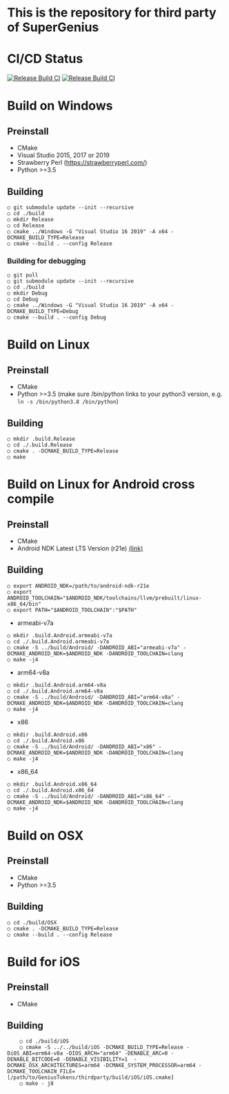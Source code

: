 This is the repository for third party of SuperGenius
===================================

# CI/CD Status
[![Release Build CI](https://github.com/GeniusVentures/thirdparty/actions/workflows/cmake.yml/badge.svg?branch=master)](https://github.com/GeniusVentures/thirdparty/actions/workflows/cmake.yml)
[![Release Build CI](https://github.com/GeniusVentures/thirdparty/actions/workflows/cmake.yml/badge.svg?branch=develop)](https://github.com/GeniusVentures/thirdparty/actions/workflows/cmake.yml)

# Build on Windows

## Preinstall
- CMake 
- Visual Studio 2015, 2017 or 2019
- Strawberry Perl (https://strawberryperl.com/)
- Python >=3.5
## Building	
    ○ git submodule update --init --recursive
    ○ cd ./build
    ○ mkdir Release
    ○ cd Release
    ○ cmake ../Windows -G "Visual Studio 16 2019" -A x64 -DCMAKE_BUILD_TYPE=Release
    ○ cmake --build . --config Release

### Building for debugging
	○ git pull
	○ git submodule update --init --recursive
	○ cd ./build
	○ mkdir Debug
	○ cd Debug
	○ cmake ../Windows -G "Visual Studio 16 2019" -A x64 -DCMAKE_BUILD_TYPE=Debug 
	○ cmake --build . --config Debug
# Build on Linux
## Preinstall
- CMake 
- Python >=3.5 (make sure /bin/python links to your python3 version, e.g. `ln -s /bin/python3.8 /bin/python`)
## Building
	○ mkdir .build.Release
	○ cd ./.build.Release	
	○ cmake . -DCMAKE_BUILD_TYPE=Release
	○ make
# Build on Linux for Android cross compile
## Preinstall
- CMake 
- Android NDK Latest LTS Version (r21e) [(link)](https://developer.android.com/ndk/downloads#lts-downloads)
## Building
	○ export ANDROID_NDK=/path/to/android-ndk-r21e
	○ export ANDROID_TOOLCHAIN="$ANDROID_NDK/toolchains/llvm/prebuilt/linux-x86_64/bin"
	○ export PATH="$ANDROID_TOOLCHAIN":"$PATH" 
* armeabi-v7a
```
○ mkdir .build.Android.armeabi-v7a
○ cd ./.build.Android.armeabi-v7a
○ cmake -S ../build/Android/ -DANDROID_ABI="armeabi-v7a" -DCMAKE_ANDROID_NDK=$ANDROID_NDK -DANDROID_TOOLCHAIN=clang
○ make -j4
```	
* arm64-v8a
```
○ mkdir .build.Android.arm64-v8a
○ cd ./.build.Android.arm64-v8a
○ cmake -S ../build/Android/ -DANDROID_ABI="arm64-v8a" -DCMAKE_ANDROID_NDK=$ANDROID_NDK -DANDROID_TOOLCHAIN=clang
○ make -j4
```
* x86
```
○ mkdir .build.Android.x86
○ cd ./.build.Android.x86
○ cmake -S ../build/Android/ -DANDROID_ABI="x86" -DCMAKE_ANDROID_NDK=$ANDROID_NDK -DANDROID_TOOLCHAIN=clang
○ make -j4
```
* x86_64
```
○ mkdir .build.Android.x86_64
○ cd ./.build.Android.x86_64
○ cmake -S ../build/Android/ -DANDROID_ABI="x86_64" -DCMAKE_ANDROID_NDK=$ANDROID_NDK -DANDROID_TOOLCHAIN=clang
○ make -j4
```
# Build on OSX
## Preinstall
   - CMake    
   - Python >=3.5
 ## Building
    ○ cd ./build/OSX
    ○ cmake . -DCMAKE_BUILD_TYPE=Release
    ○ cmake --build . --config Release

# Build for iOS
## Preinstall
  - CMake

## Building
```
    ○ cd ./build/iOS
    ○ cmake -S ../../build/iOS -DCMAKE_BUILD_TYPE=Release -DiOS_ABI=arm64-v8a -DIOS_ARCH="arm64" -DENABLE_ARC=0 -DENABLE_BITCODE=0 -DENABLE_VISIBILITY=1  -DCMAKE_OSX_ARCHITECTURES=arm64 -DCMAKE_SYSTEM_PROCESSOR=arm64 -DCMAKE_TOOLCHAIN_FILE=[/path/to/GeniusTokens/thirdparty/build/iOS/iOS.cmake]
    ○ make - j8
```
